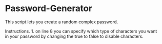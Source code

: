 # Password-Generator

This script lets you create a random complex password.

Instructions. 1. on line 8 you can specify which type of characters you want in your password by changing the true to false to disable characters.